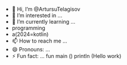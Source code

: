 - 👋 Hi, I’m @ArtursuTelagisov
- 👀 I’m interested in ...
- 🌱 I’m currently learning ...
- programming 
- a(2024=kotlin)
- 📫 How to reach me ...
- 😄 Pronouns: ...
- ⚡ Fun fact: ...
fun main ()
println (Hello work)
  
